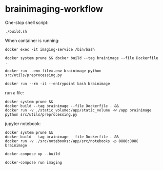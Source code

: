 # brainimaging-workflow

One-stop shell script:

```
./build.sh
```

When container is running:
```
docker exec -it imaging-service /bin/bash
```

```
docker system prune && docker build --tag brainimage --file Dockerfile .
```

```
docker run --env-file=.env brainimage python src/utils/preprocessing.py
```

```
docker run --rm -it --entrypoint bash brainimage
```

run a file:

```
docker system prune && 
docker build --tag brainimage --file Dockerfile . && 
docker run -v ./static_volume:/app/static_volume -w /app brainimage python src/utils/preprocessing.py
```

jupyter notebook:

```
docker system prune && 
docker build --tag brainimage --file Dockerfile . && 
docker run -v ./src/notebooks:/app/src/notebooks -p 8888:8888 brainimage
```

```
docker-compose up --build
```

```
docker-compose run imaging
```

